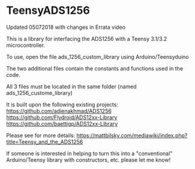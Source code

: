 # TeensyADS1256

Updated 05072018 with changes in Errata video

This is a library for interfacing the ADS1256 with a Teensy 3.1/3.2 microcontroller. 

To use, open the file ads_1256_custom_library using Arduino/Teensyduino

The two additional files contain the constants and functions used in the code.

All 3 files must be located in the same folder (named ads_1256_custome_library)

It is built upon the following existing projects:
https://github.com/adienakhmad/ADS1256
https://github.com/Flydroid/ADS12xx-Library
https://github.com/baettigp/ADS12xx-Library

Please see for more details: https://mattbilsky.com/mediawiki/index.php?title=Teensy_and_the_ADS1256

If someone is interested in helping to turn this into a "conventional" Arduino/Teensy library with constructors, etc. please let me know!
